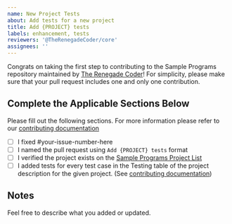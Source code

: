```yaml
---
name: New Project Tests
about: Add tests for a new project
title: Add {PROJECT} tests
labels: enhancement, tests
reviewers: '@TheRenegadeCoder/core'
assignees: ''
---
```


Congrats on taking the first step to contributing to the Sample Programs repository maintained by [The Renegade Coder][renegade-coder]! 
For simplicity, please make sure that your pull request includes one and only one contribution.

## Complete the Applicable Sections Below

Please fill out the following sections.
For more information please refer to our [contributing documentation][contributing]

- [ ] I fixed #your-issue-number-here
- [ ] I named the pull request using `Add {PROJECT} tests` format
- [ ] I verified the project exists on the [Sample Programs Project List][sample-programs-project-list]
- [ ] I added tests for every test case in the Testing table of the project description for the given project. (See [contributing documentation][contributing-tests-in-detail])
  
## Notes

Feel free to describe what you added or updated.

[renegade-coder]: https://therenegadecoder.com/
[contributing-plagiarism]: https://github.com/TheRenegadeCoder/sample-programs/blob/master/.github/CONTRIBUTING.md#plagiarism
[contributing-new-project]: https://github.com/TheRenegadeCoder/sample-programs/blob/master/.github/CONTRIBUTING.md#requirements-for-a-new-project
[contributing-readme]: https://github.com/TheRenegadeCoder/sample-programs/blob/master/.github/CONTRIBUTING.md#create-readmes
[contributing-tests-in-detail]: https://github.com/TheRenegadeCoder/sample-programs/blob/master/.github/CONTRIBUTING.md#tests-in-detail
[contributing]: ../CONTRIBUTING.md
[sample-programs-project-list]: https://sample-programs.therenegadecoder.com/projects/
